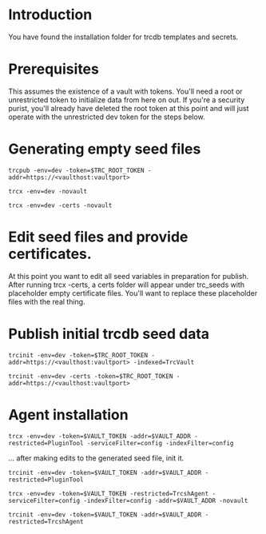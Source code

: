 # Introduction 
You have found the installation folder for trcdb templates and secrets.

# Prerequisites
This assumes the existence of a vault with tokens.  You'll need a root or unrestricted token to initialize data
from here on out.  If you're a security purist, you'll already have deleted the root token at this point and
will just operate with the unrestricted dev token for the steps below.

# Generating empty seed files
```
trcpub -env=dev -token=$TRC_ROOT_TOKEN -addr=https://<vaulthost:vaultport>
```

```
trcx -env=dev -novault
```

```
trcx -env=dev -certs -novault
```

# Edit seed files and provide certificates.
At this point you want to edit all seed variables in preparation for publish.
After running trcx -certs, a certs folder will appear under trc_seeds with placeholder empty certificate files.
You'll want to replace these placeholder files with the real thing.

# Publish initial trcdb seed data
```
trcinit -env=dev -token=$TRC_ROOT_TOKEN -addr=https://<vaulthost:vaultport> -indexed=TrcVault
```

```
trcinit -env=dev -certs -token=$TRC_ROOT_TOKEN -addr=https://<vaulthost:vaultport>
```

# Agent installation
```
trcx -env=dev -token=$VAULT_TOKEN -addr=$VAULT_ADDR -restricted=PluginTool -serviceFilter=config -indexFilter=config
```

... after making edits to the generated seed file, init it.

```
trcinit -env=dev -token=$VAULT_TOKEN -addr=$VAULT_ADDR -restricted=PluginTool
```

```
trcx -env=dev -token=$VAULT_TOKEN -restricted=TrcshAgent -serviceFilter=config -indexFilter=config -addr=$VAULT_ADDR -novault
```

```
trcinit -env=dev -token=$VAULT_TOKEN -addr=$VAULT_ADDR -restricted=TrcshAgent
```
